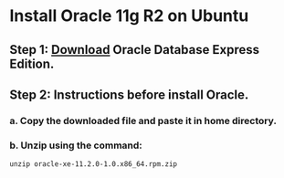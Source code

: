 # Install Oracle 11g R2 on Ubuntu

## Step 1: [Download](https://www.oracle.com/technetwork/database/database-technologies/express-edition/downloads/xe-prior-releases-5172097.html) Oracle Database Express Edition.

## Step 2: Instructions before install Oracle.
### a. Copy the downloaded file and paste it in home directory.
### b. Unzip using the command:
```
unzip oracle-xe-11.2.0-1.0.x86_64.rpm.zip
```
